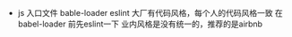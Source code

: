 - js 入口文件 bable-loader eslint
  大厂有代码风格，每个人的代码风格一致
  在babel-loader 前先eslint一下
  业内风格是没有统一的，推荐的是airbnb